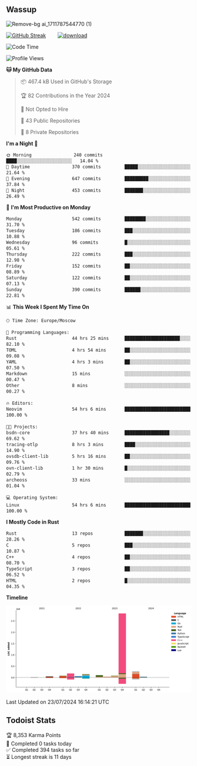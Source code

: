 ## Wassup

![Remove-bg ai_1711787544770 (1)](https://github.com/archeoss/archeoss/assets/68448737/e31def6e-524e-4c2b-930d-f672afbf4b77)

<!--
-->

[![GitHub Streak](http://github-readme-streak-stats.herokuapp.com?user=archeoss&theme=shades-of-purple&hide_border=true&date_format=j%20M%5B%20Y%5D)](https://git.io/streak-stats)&nbsp;&nbsp;&nbsp;&nbsp;&nbsp;&nbsp;&nbsp;&nbsp;[![download](https://user-images.githubusercontent.com/68448737/147796309-d8b65b1d-4dde-40d9-b03a-2b42aaa6cd43.jpeg)
](http://bmstu.ru/)

<!--START_SECTION:waka-->
![Code Time](http://img.shields.io/badge/Code%20Time-3%2C008%20hrs-blue)

![Profile Views](http://img.shields.io/badge/Profile%20Views-0-blue)

**🐱 My GitHub Data** 

> 📦 467.4 kB Used in GitHub's Storage 
 > 
> 🏆 82 Contributions in the Year 2024
 > 
> 🚫 Not Opted to Hire
 > 
> 📜 43 Public Repositories 
 > 
> 🔑 8 Private Repositories 
 > 
**I'm a Night 🦉** 

```text
🌞 Morning                240 commits         ████░░░░░░░░░░░░░░░░░░░░░   14.04 % 
🌆 Daytime                370 commits         █████░░░░░░░░░░░░░░░░░░░░   21.64 % 
🌃 Evening                647 commits         █████████░░░░░░░░░░░░░░░░   37.84 % 
🌙 Night                  453 commits         ███████░░░░░░░░░░░░░░░░░░   26.49 % 
```
📅 **I'm Most Productive on Monday** 

```text
Monday                   542 commits         ████████░░░░░░░░░░░░░░░░░   31.70 % 
Tuesday                  186 commits         ███░░░░░░░░░░░░░░░░░░░░░░   10.88 % 
Wednesday                96 commits          █░░░░░░░░░░░░░░░░░░░░░░░░   05.61 % 
Thursday                 222 commits         ███░░░░░░░░░░░░░░░░░░░░░░   12.98 % 
Friday                   152 commits         ██░░░░░░░░░░░░░░░░░░░░░░░   08.89 % 
Saturday                 122 commits         ██░░░░░░░░░░░░░░░░░░░░░░░   07.13 % 
Sunday                   390 commits         ██████░░░░░░░░░░░░░░░░░░░   22.81 % 
```


📊 **This Week I Spent My Time On** 

```text
🕑︎ Time Zone: Europe/Moscow

💬 Programming Languages: 
Rust                     44 hrs 25 mins      █████████████████████░░░░   82.10 % 
TOML                     4 hrs 54 mins       ██░░░░░░░░░░░░░░░░░░░░░░░   09.08 % 
YAML                     4 hrs 3 mins        ██░░░░░░░░░░░░░░░░░░░░░░░   07.50 % 
Markdown                 15 mins             ░░░░░░░░░░░░░░░░░░░░░░░░░   00.47 % 
Other                    8 mins              ░░░░░░░░░░░░░░░░░░░░░░░░░   00.27 % 

🔥 Editors: 
Neovim                   54 hrs 6 mins       █████████████████████████   100.00 % 

🐱‍💻 Projects: 
bsdn-core                37 hrs 40 mins      █████████████████░░░░░░░░   69.62 % 
tracing-otlp             8 hrs 3 mins        ████░░░░░░░░░░░░░░░░░░░░░   14.90 % 
ovsdb-client-lib         5 hrs 16 mins       ██░░░░░░░░░░░░░░░░░░░░░░░   09.76 % 
ovn-client-lib           1 hr 30 mins        █░░░░░░░░░░░░░░░░░░░░░░░░   02.79 % 
archeoss                 33 mins             ░░░░░░░░░░░░░░░░░░░░░░░░░   01.04 % 

💻 Operating System: 
Linux                    54 hrs 6 mins       █████████████████████████   100.00 % 
```

**I Mostly Code in Rust** 

```text
Rust                     13 repos            ███████░░░░░░░░░░░░░░░░░░   28.26 % 
C                        5 repos             ███░░░░░░░░░░░░░░░░░░░░░░   10.87 % 
C++                      4 repos             ██░░░░░░░░░░░░░░░░░░░░░░░   08.70 % 
TypeScript               3 repos             ██░░░░░░░░░░░░░░░░░░░░░░░   06.52 % 
HTML                     2 repos             █░░░░░░░░░░░░░░░░░░░░░░░░   04.35 % 
```



**Timeline**

![Lines of Code chart](https://raw.githubusercontent.com/archeoss/archeoss/master/assets/bar_graph.png)


 Last Updated on 23/07/2024 16:14:21 UTC
<!--END_SECTION:waka-->

## Todoist Stats

<!-- TODO-IST:START -->
🏆  8,353 Karma Points           
🌸  Completed 0 tasks today           
✅  Completed 394 tasks so far           
⏳  Longest streak is 11 days
<!-- TODO-IST:END -->
